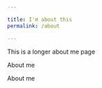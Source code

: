 ```yaml
---

title: I'm about this
permalink: /about

---
```


This is a longer about me page

About me

About me